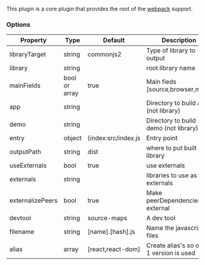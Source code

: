 This plugin is a core plugin that provides the root of the [webpack](https://webpack.js.org) support.

### Options

| Property      | Type       | Default      | Description                      |
| ------------- | -----------| -------------| ---------------------------------|
| libraryTarget | string     | commonjs2    | Type of library to output        |
| library       | string     |              | root library name                |
| mainFields    | bool or array|true        | Main fieds [source,browser,main] |
| app           | string     |              | Directory to build app (not library)|
| demo          | string     |              | Directory to build demo (not library)|
| entry         | object     | {index:src/index.js| Entry point                |
| outputPath    | string     | dist         | where to put built library       |
| useExternals  | bool       | true         | use externals                    |
| externals     | string     |              | libraries to use as externals    |
| externalizePeers|bool      | true         | Make peerDependencies external   |
| devtool       | string     | source-maps  | A dev tool                       |
| filename      | string     | [name].[hash].js|Name the javascript files      |
| alias         | array      | [react,react-dom]| Create alias's so only 1 version is used|
